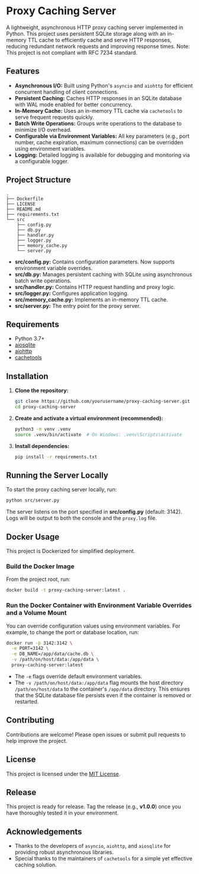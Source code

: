 # Proxy Caching Server

A lightweight, asynchronous HTTP proxy caching server implemented in Python. This project uses persistent SQLite storage along with an in-memory TTL cache to efficiently cache and serve HTTP responses, reducing redundant network requests and improving response times.
Note: This project is not compliant with RFC 7234 standard.

## Features

- **Asynchronous I/O:** Built using Python's `asyncio` and `aiohttp` for efficient concurrent handling of client connections.
- **Persistent Caching:** Caches HTTP responses in an SQLite database with WAL mode enabled for better concurrency.
- **In-Memory Cache:** Uses an in-memory TTL cache via `cachetools` to serve frequent requests quickly.
- **Batch Write Operations:** Groups write operations to the database to minimize I/O overhead.
- **Configurable via Environment Variables:** All key parameters (e.g., port number, cache expiration, maximum connections) can be overridden using environment variables.
- **Logging:** Detailed logging is available for debugging and monitoring via a configurable logger.

## Project Structure

```
.
├── Dockerfile
├── LICENSE
├── README.md
├── requirements.txt
└── src
    ├── config.py
    ├── db.py
    ├── handler.py
    ├── logger.py
    ├── memory_cache.py
    └── server.py
```

- **src/config.py:** Contains configuration parameters. Now supports environment variable overrides.
- **src/db.py:** Manages persistent caching with SQLite using asynchronous batch write operations.
- **src/handler.py:** Contains HTTP request handling and proxy logic.
- **src/logger.py:** Configures application logging.
- **src/memory_cache.py:** Implements an in-memory TTL cache.
- **src/server.py:** The entry point for the proxy server.

## Requirements

- Python 3.7+
- [aiosqlite](https://pypi.org/project/aiosqlite/)
- [aiohttp](https://pypi.org/project/aiohttp/)
- [cachetools](https://pypi.org/project/cachetools/)

## Installation

1. **Clone the repository:**

   ```bash
   git clone https://github.com/yourusername/proxy-caching-server.git
   cd proxy-caching-server
   ```

2. **Create and activate a virtual environment (recommended):**

   ```bash
   python3 -m venv .venv
   source .venv/bin/activate  # On Windows: .venv\Scripts\activate
   ```

3. **Install dependencies:**

   ```bash
   pip install -r requirements.txt
   ```

## Running the Server Locally

To start the proxy caching server locally, run:

```bash
python src/server.py
```

The server listens on the port specified in **src/config.py** (default: 3142). Logs will be output to both the console and the `proxy.log` file.

## Docker Usage

This project is Dockerized for simplified deployment.

### Build the Docker Image

From the project root, run:

```bash
docker build -t proxy-caching-server:latest .
```

### Run the Docker Container with Environment Variable Overrides and a Volume Mount

You can override configuration values using environment variables. For example, to change the port or database location, run:

```bash
docker run -p 3142:3142 \
  -e PORT=3142 \
  -e DB_NAME=/app/data/cache.db \
  -v /path/on/host/data:/app/data \
  proxy-caching-server:latest
```

- The `-e` flags override default environment variables.
- The `-v /path/on/host/data:/app/data` flag mounts the host directory `/path/on/host/data` to the container's `/app/data` directory. This ensures that the SQLite database file persists even if the container is removed or restarted.

## Contributing

Contributions are welcome! Please open issues or submit pull requests to help improve the project.

## License

This project is licensed under the [MIT License](LICENSE).

## Release

This project is ready for release. Tag the release (e.g., **v1.0.0**) once you have thoroughly tested it in your environment.

## Acknowledgements

- Thanks to the developers of `asyncio`, `aiohttp`, and `aiosqlite` for providing robust asynchronous libraries.
- Special thanks to the maintainers of `cachetools` for a simple yet effective caching solution.
